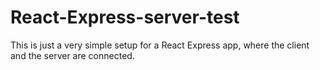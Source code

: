 # React-Express-server-test
This is just a very simple setup for a React Express app, where the client and the server are connected.
